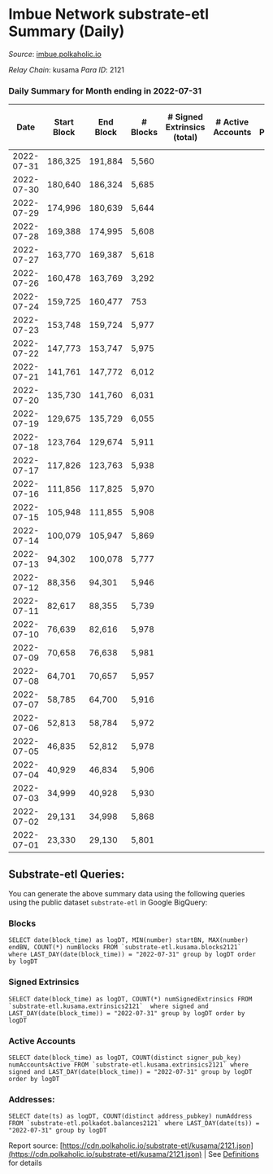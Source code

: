 # Imbue Network substrate-etl Summary (Daily)

_Source_: [imbue.polkaholic.io](https://imbue.polkaholic.io)

*Relay Chain*: kusama
*Para ID*: 2121



### Daily Summary for Month ending in 2022-07-31


| Date | Start Block | End Block | # Blocks | # Signed Extrinsics (total) | # Active Accounts | # Passive | # New | # Addresses with Balances | # Events | # Transfers | # XCM Transfers In | # XCM Transfers Out |
| ---- | ----------- | --------- | -------- | --------------------------- | ----------------- | --------- | ----- | ------------------------- | -------- | ----------- | ------------------ | ------------------- |
| 2022-07-31 | 186,325 | 191,884 | 5,560  |  |  |  |  | 4 | 11,123 |   |   |   |
| 2022-07-30 | 180,640 | 186,324 | 5,685  |  |  |  |  | 4 | 11,373 |   |   |   |
| 2022-07-29 | 174,996 | 180,639 | 5,644  |  |  |  |  | 4 | 11,291 |   |   |   |
| 2022-07-28 | 169,388 | 174,995 | 5,608  |  |  |  |  | 4 | 11,219 |   |   |   |
| 2022-07-27 | 163,770 | 169,387 | 5,618  |  |  |  |  | 4 | 11,240 |   |   |   |
| 2022-07-26 | 160,478 | 163,769 | 3,292  |  |  |  |  | 4 | 6,585 |   |   |   |
| 2022-07-24 | 159,725 | 160,477 | 753  |  |  |  |  | 4 | 1,507 |   |   |   |
| 2022-07-23 | 153,748 | 159,724 | 5,977  |  |  |  |  | 4 | 11,957 |   |   |   |
| 2022-07-22 | 147,773 | 153,747 | 5,975  |  |  |  |  | 4 | 11,953 |   |   |   |
| 2022-07-21 | 141,761 | 147,772 | 6,012  |  |  |  |  | 4 | 12,028 |   |   |   |
| 2022-07-20 | 135,730 | 141,760 | 6,031  |  |  |  |  | 4 | 12,065 |   |   |   |
| 2022-07-19 | 129,675 | 135,729 | 6,055  |  |  |  |  | 4 | 12,113 |   |   |   |
| 2022-07-18 | 123,764 | 129,674 | 5,911  |  |  |  |  | 4 | 11,826 |   |   |   |
| 2022-07-17 | 117,826 | 123,763 | 5,938  |  |  |  |  | 4 | 11,879 |   |   |   |
| 2022-07-16 | 111,856 | 117,825 | 5,970  |  |  |  |  | 4 | 11,943 |   |   |   |
| 2022-07-15 | 105,948 | 111,855 | 5,908  |  |  |  |  | 4 | 11,820 |   |   |   |
| 2022-07-14 | 100,079 | 105,947 | 5,869  |  |  |  |  | 4 | 11,741 |   |   |   |
| 2022-07-13 | 94,302 | 100,078 | 5,777  |  |  |  |  | 4 | 11,557 |   |   |   |
| 2022-07-12 | 88,356 | 94,301 | 5,946  |  |  |  |  | 4 | 11,895 |   |   |   |
| 2022-07-11 | 82,617 | 88,355 | 5,739  |  |  |  |  | 4 | 11,482 |   |   |   |
| 2022-07-10 | 76,639 | 82,616 | 5,978  |  |  |  |  | 4 | 11,959 |   |   |   |
| 2022-07-09 | 70,658 | 76,638 | 5,981  |  |  |  |  | 4 | 11,965 |   |   |   |
| 2022-07-08 | 64,701 | 70,657 | 5,957  |  |  |  |  | 4 | 11,918 |   |   |   |
| 2022-07-07 | 58,785 | 64,700 | 5,916  |  |  |  |  | 4 | 11,835 |   |   |   |
| 2022-07-06 | 52,813 | 58,784 | 5,972  |  |  |  |  | 4 | 11,947 |   |   |   |
| 2022-07-05 | 46,835 | 52,812 | 5,978  |  |  |  |  | 4 | 11,959 |   |   |   |
| 2022-07-04 | 40,929 | 46,834 | 5,906  |  |  |  |  | 4 | 11,816 |   |   |   |
| 2022-07-03 | 34,999 | 40,928 | 5,930  |  |  |  |  | 4 | 11,863 |   |   |   |
| 2022-07-02 | 29,131 | 34,998 | 5,868  |  |  |  |  | 4 | 11,739 |   |   |   |
| 2022-07-01 | 23,330 | 29,130 | 5,801  |  |  |  |  | 4 | 11,606 |   |   |   |

## Substrate-etl Queries:
You can generate the above summary data using the following queries using the public dataset `substrate-etl` in Google BigQuery:


### Blocks
```
SELECT date(block_time) as logDT, MIN(number) startBN, MAX(number) endBN, COUNT(*) numBlocks FROM `substrate-etl.kusama.blocks2121`  where LAST_DAY(date(block_time)) = "2022-07-31" group by logDT order by logDT
```


### Signed Extrinsics
```
SELECT date(block_time) as logDT, COUNT(*) numSignedExtrinsics FROM `substrate-etl.kusama.extrinsics2121`  where signed and LAST_DAY(date(block_time)) = "2022-07-31" group by logDT order by logDT
```


### Active Accounts
```
SELECT date(block_time) as logDT, COUNT(distinct signer_pub_key) numAccountsActive FROM `substrate-etl.kusama.extrinsics2121` where signed and LAST_DAY(date(block_time)) = "2022-07-31" group by logDT order by logDT
```


### Addresses:
```
SELECT date(ts) as logDT, COUNT(distinct address_pubkey) numAddress FROM `substrate-etl.polkadot.balances2121` where LAST_DAY(date(ts)) = "2022-07-31" group by logDT
```



Report source: [https://cdn.polkaholic.io/substrate-etl/kusama/2121.json](https://cdn.polkaholic.io/substrate-etl/kusama/2121.json) | See [Definitions](/DEFINITIONS.md) for details
